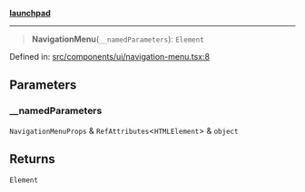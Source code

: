 [**launchpad**](index.md)

***

> **NavigationMenu**(`__namedParameters`): `Element`

Defined in: [src/components/ui/navigation-menu.tsx:8](https://github.com/victorbratov/launchpad/blob/2fb5c03d3b8a4ead86d4ea12df9db7edc90ac88e/src/components/ui/navigation-menu.tsx#L8)

## Parameters

### \_\_namedParameters

`NavigationMenuProps` & `RefAttributes`\<`HTMLElement`\> & `object`

## Returns

`Element`
